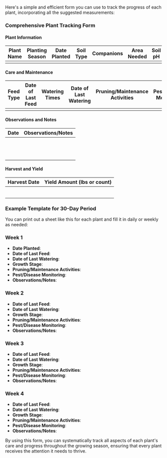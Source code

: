 Here's a simple and efficient form you can use to track the progress of each plant, incorporating all the suggested measurements:

### Comprehensive Plant Tracking Form

#### Plant Information
| Plant Name        | Planting Season        | Date Planted  | Soil Type                      | Companions                               | Area Needed       | Soil pH       |
|-------------------|------------------------|---------------|--------------------------------|------------------------------------------|-------------------|---------------|
|                   |                        |               |                                |                                          |                   |               |

#### Care and Maintenance
| Feed Type                | Date of Last Feed  | Watering Times               | Date of Last Watering  | Pruning/Maintenance Activities  | Pest/Disease Monitoring  | Growth Stage  |
|--------------------------|--------------------|------------------------------|------------------------|-------------------------------|--------------------------|---------------|
|                          |                    |                              |                        |                               |                          |               |

#### Observations and Notes
| Date       | Observations/Notes                                                                                          |
|------------|-------------------------------------------------------------------------------------------------------------|
|            |                                                                                                             |
|            |                                                                                                             |
|            |                                                                                                             |
|            |                                                                                                             |
|            |                                                                                                             |
|            |                                                                                                             |
|            |                                                                                                             |
|            |                                                                                                             |
|            |                                                                                                             |
|            |                                                                                                             |
|            |                                                                                                             |
|            |                                                                                                             |

#### Harvest and Yield
| Harvest Date  | Yield Amount (lbs or count)  |
|---------------|-----------------------------|
|               |                             |
|               |                             |
|               |                             |
|               |                             |
|               |                             |
|               |                             |

### Example Template for 30-Day Period
You can print out a sheet like this for each plant and fill it in daily or weekly as needed:

### Week 1
- **Date Planted**: 
- **Date of Last Feed**: 
- **Date of Last Watering**: 
- **Growth Stage**: 
- **Pruning/Maintenance Activities**: 
- **Pest/Disease Monitoring**: 
- **Observations/Notes**: 

### Week 2
- **Date of Last Feed**: 
- **Date of Last Watering**: 
- **Growth Stage**: 
- **Pruning/Maintenance Activities**: 
- **Pest/Disease Monitoring**: 
- **Observations/Notes**: 

### Week 3
- **Date of Last Feed**: 
- **Date of Last Watering**: 
- **Growth Stage**: 
- **Pruning/Maintenance Activities**: 
- **Pest/Disease Monitoring**: 
- **Observations/Notes**: 

### Week 4
- **Date of Last Feed**: 
- **Date of Last Watering**: 
- **Growth Stage**: 
- **Pruning/Maintenance Activities**: 
- **Pest/Disease Monitoring**: 
- **Observations/Notes**: 

By using this form, you can systematically track all aspects of each plant's care and progress throughout the growing season, ensuring that every plant receives the attention it needs to thrive.
